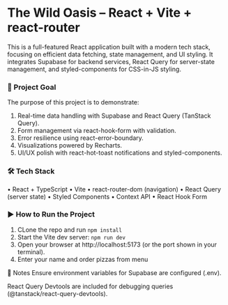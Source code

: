 # The Wild Oasis – React + Vite + react-router

This is a full-featured React application built with a modern tech stack, focusing on efficient data fetching, state management, and UI styling. It integrates Supabase for backend services, React Query for server-state management, and styled-components for CSS-in-JS styling.

### 🧠 Project Goal

The purpose of this project is to demonstrate:

1. Real-time data handling with Supabase and React Query (TanStack Query).
2. Form management via react-hook-form with validation.
3. Error resilience using react-error-boundary.
4. Visualizations powered by Recharts.
5. UI/UX polish with react-hot-toast notifications and styled-components.

### 🛠️ Tech Stack

• React + TypeScript
• Vite
• react-router-dom (navigation)
• React Query (server state)
• Styled Components
• Context API
• React Hook Form

### ▶️ How to Run the Project

1.  CLone the repo and run `npm install`
2.  Start the Vite dev server: `npm run dev`
3.  Open your browser at http://localhost:5173 (or the port shown in your terminal).
4.  Enter your name and order pizzas from menu

📌 Notes
Ensure environment variables for Supabase are configured (.env).

React Query Devtools are included for debugging queries (@tanstack/react-query-devtools).
